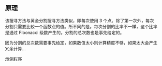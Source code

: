 
## 原理

该搜寻方法与黄金分割搜寻方法类似，即每次使用 3 个点。除了第一次外，每次分割只需要比较一个函数点的值。所不同的是，每次分割的比率不一样，这个比率是通过 Fibonacci 级数产生的，分割的总次数也是事先给定的。

因为分割的总次数需要事先给定，如果数值太小则计算精度不够，如果太大会产生冗余计算...

[示例程序](code/fibonacci.c)
